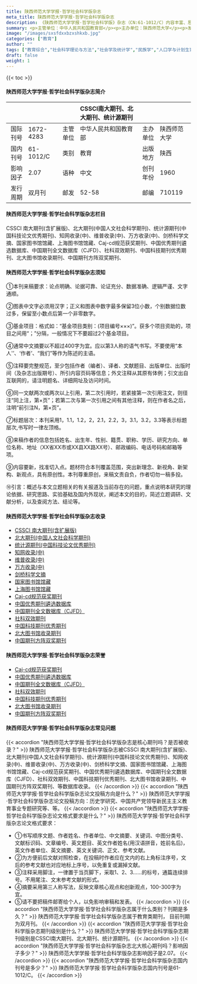 ```yaml
---
title: 陕西师范大学学报·哲学社会科学版杂志
meta_title: 陕西师范大学学报·哲学社会科学版杂志
description: 《陕西师范大学学报·哲学社会科学版》杂志（CN:61-1012/C）内容丰富、思想健康，1960年创刊，目前以双月刊形式发行，刊物对外积极扩大宣传，致力于提高杂志质量与影响。学报面向高校教师、科研人员以及广大社科研究者，是他们进行学术交流和成果发布的重要平台。同时，本刊也关注扶持中青年学者，为他们提供展示学术成果的机会，发掘和培养学术新秀。 本刊始终坚持正确的政治方向和学术导向，遵循“双百”方针，即百花齐放、百家争鸣的方针，鼓励学术研究和理论探讨，促进学术交流和知识创新。在栏目设置上，学报注重学术研究的深度与广度，设有多个常规栏目，并适时推出系列专题研讨，邀请学术界的知名专家撰文，以增强学术影响力和实践指导性。 随着数字化出版的发展趋势，学报除了传统的纸质出版外，还积极拓展数字版期刊，通过各类数据库和网络平台实现内容的广泛传播，以满足更广泛的读者群体需求。总的来说，《陕西师范大学学报·哲学社会科学版》以其严谨的学术态度、多元的栏目设置和开放的办刊理念，在学术界赢得了一定声誉，对推动人文社会科学领域的学术交流和科研创新发挥着积极作用。
summary: <p>主管单位：中华人民共和国教育部</p><p>主办单位：陕西师范大学</p><p>发行级别：CSSCI南大期刊、北大期刊、统计源期刊</p><p>发行周期：双月刊</p>
image: "/images/sxsfdxxbzxshkxb.jpg"
categories: ["教育"]
author: ""
tags: ["教育综合","社会科学理论与方法","社会学及统计学","民族学","人口学与计划生育","人才学与劳动科学","教育理论与教育管理","学前教育","初等教育","中等教育","高等教育","职业教育","成人教育与特殊教育","体育",]
draft: false
weight: 1
---
```


{{< toc >}}

#### 陕西师范大学学报·哲学社会科学版杂志简介
|               |                               |               | CSSCI南大期刊、北大期刊、统计源期刊        |               |                           |
| ------------: | :---------------------------- | ------------: | :---------------------------- | ------------: | :------------------------ |
| 国际刊号      | 1672-4283   | 主管单位      | 中华人民共和国教育部     | 主办单位      | 陕西师范大学     |
| 国内刊号      | 61-1012/C        | 类别          | 教育       | 出版地方      | 陕西           |
| 影响因子      | 2.07        | 语种          | 中文             | 创刊年份      | 1960    |
| 发行周期      | 双月刊    | 邮发          | 52-58              | 邮编          | 710119      |

#### 陕西师范大学学报·哲学社会科学版杂志栏目
<span>CSSCI 南大期刊(含扩展版)</span>、<span>北大期刊(中国人文社会科学期刊)</span>、<span>统计源期刊(中国科技论文优秀期刊)</span>、<span>知网收录(中)</span>、<span>维普收录(中)</span>、<span>万方收录(中)</span>、<span>剑桥科学文摘</span>、<span>国家图书馆馆藏</span>、<span>上海图书馆馆藏</span>、<span>Caj-cd规范获奖期刊</span>、<span>中国优秀期刊遴选数据库</span>、<span>中国期刊全文数据库（CJFD）</span>、<span>社科双效期刊</span>、<span>中国科技期刊优秀期刊</span>、<span>北大图书馆收录期刊</span>、<span>中国期刊方阵双奖期刊</span>、

#### 陕西师范大学学报·哲学社会科学版杂志须知
<p><p>
	①本刊来稿要求：论点明确、论据可靠、论证充分、数据准确、逻辑严谨、文字通顺。
</p><p>
	②图表中文字必须用汉字；正义和图表中数字最多保留3位小数，个别数据位数过多，保留至小数点后第一个非零数字。
</p><p>
	③基金项目：格式如：“基金项目类别：(项目编号×××)”。获多个项目资助的，项目之间用“；”分隔，一般情况下不要超过2个基金项目。
</p><p>
	④通常中文摘要以不超过400字为宜。应以第3人称的语气书写。不要使用“本人'’、‘作者’、“我们”等作为陈述的主语。
</p><p>
	⑤注释要完整规范，至少包括作者（编者）、译者、文献题目、出版单位、出版时间（及杂志出版期号）、所引内容页码等信息；外文注释从其原有体例；引文出自互联网的，请注明题名、详细网址及访问时间。
</p><p>
	⑥同一文献两次或两次以上引用，第二次引用时，若紧接第一次引用注文，则径注“同上注，第×页”；若第二次与第一次引用之间有其他注释，则在作者名之后，注明“前引注N，第×页”。
</p><p>
	⑦标题层次：本刊采用1，1.1，1.2，2，2.1，2.2，3，3.1，3.2，3.3等表示标题层次,书写时一律左顶格。
</p><p>
	⑧来稿作者的信息包括姓名、出生年、性别、籍贯、职称、学历、研究方向、单位名称、地址（XX省XX市或XX县XX路XX号）、邮政编码、电话号码和邮箱等项。
</p><p>
	⑨内容要新，找准切入点。题材符合本刊覆盖范围，突出新理念、新视角、新架构、新观点，具有原创性。本刊尊重原创，来稿文责自负，作者切勿一稿多投。
</p><p>
	⑩引言：概述与本文立题相关的有关报道及当前存在的问题，重点说明本研究的理论依据、研究思路、实验基础及国内外现状，阐述本文的目的，简述立题调研、文献分析，以及查阅方法、结论等。
</p></p>


#### 陕西师范大学学报·哲学社会科学版杂志收录
<ul>
    <li class="inline-block">
        <a class="bg-theme-light hover:bg-primary dark:bg-darkmode-theme-light dark:hover:bg-darkmode-primary dark:hover:text-dark m-1 block rounded px-3 py-1 hover:text-white" href="#陕西师范大学学报·哲学社会科学版杂志收录">
        CSSCI 南大期刊(含扩展版)
        </a>
    </li>
    <li class="inline-block">
        <a class="bg-theme-light hover:bg-primary dark:bg-darkmode-theme-light dark:hover:bg-darkmode-primary dark:hover:text-dark m-1 block rounded px-3 py-1 hover:text-white" href="#陕西师范大学学报·哲学社会科学版杂志收录">
        北大期刊(中国人文社会科学期刊)
        </a>
    </li>
    <li class="inline-block">
        <a class="bg-theme-light hover:bg-primary dark:bg-darkmode-theme-light dark:hover:bg-darkmode-primary dark:hover:text-dark m-1 block rounded px-3 py-1 hover:text-white" href="#陕西师范大学学报·哲学社会科学版杂志收录">
        统计源期刊(中国科技论文优秀期刊)
        </a>
    </li>
    <li class="inline-block">
        <a class="bg-theme-light hover:bg-primary dark:bg-darkmode-theme-light dark:hover:bg-darkmode-primary dark:hover:text-dark m-1 block rounded px-3 py-1 hover:text-white" href="#陕西师范大学学报·哲学社会科学版杂志收录">
        知网收录(中)
        </a>
    </li>
    <li class="inline-block">
        <a class="bg-theme-light hover:bg-primary dark:bg-darkmode-theme-light dark:hover:bg-darkmode-primary dark:hover:text-dark m-1 block rounded px-3 py-1 hover:text-white" href="#陕西师范大学学报·哲学社会科学版杂志收录">
        维普收录(中)
        </a>
    </li>
    <li class="inline-block">
        <a class="bg-theme-light hover:bg-primary dark:bg-darkmode-theme-light dark:hover:bg-darkmode-primary dark:hover:text-dark m-1 block rounded px-3 py-1 hover:text-white" href="#陕西师范大学学报·哲学社会科学版杂志收录">
        万方收录(中)
        </a>
    </li>
    <li class="inline-block">
        <a class="bg-theme-light hover:bg-primary dark:bg-darkmode-theme-light dark:hover:bg-darkmode-primary dark:hover:text-dark m-1 block rounded px-3 py-1 hover:text-white" href="#陕西师范大学学报·哲学社会科学版杂志收录">
        剑桥科学文摘
        </a>
    </li>
    <li class="inline-block">
        <a class="bg-theme-light hover:bg-primary dark:bg-darkmode-theme-light dark:hover:bg-darkmode-primary dark:hover:text-dark m-1 block rounded px-3 py-1 hover:text-white" href="#陕西师范大学学报·哲学社会科学版杂志收录">
        国家图书馆馆藏
        </a>
    </li>
    <li class="inline-block">
        <a class="bg-theme-light hover:bg-primary dark:bg-darkmode-theme-light dark:hover:bg-darkmode-primary dark:hover:text-dark m-1 block rounded px-3 py-1 hover:text-white" href="#陕西师范大学学报·哲学社会科学版杂志收录">
        上海图书馆馆藏
        </a>
    </li>
    <li class="inline-block">
        <a class="bg-theme-light hover:bg-primary dark:bg-darkmode-theme-light dark:hover:bg-darkmode-primary dark:hover:text-dark m-1 block rounded px-3 py-1 hover:text-white" href="#陕西师范大学学报·哲学社会科学版杂志收录">
        Caj-cd规范获奖期刊
        </a>
    </li>
    <li class="inline-block">
        <a class="bg-theme-light hover:bg-primary dark:bg-darkmode-theme-light dark:hover:bg-darkmode-primary dark:hover:text-dark m-1 block rounded px-3 py-1 hover:text-white" href="#陕西师范大学学报·哲学社会科学版杂志收录">
        中国优秀期刊遴选数据库
        </a>
    </li>
    <li class="inline-block">
        <a class="bg-theme-light hover:bg-primary dark:bg-darkmode-theme-light dark:hover:bg-darkmode-primary dark:hover:text-dark m-1 block rounded px-3 py-1 hover:text-white" href="#陕西师范大学学报·哲学社会科学版杂志收录">
        中国期刊全文数据库（CJFD）
        </a>
    </li>
    <li class="inline-block">
        <a class="bg-theme-light hover:bg-primary dark:bg-darkmode-theme-light dark:hover:bg-darkmode-primary dark:hover:text-dark m-1 block rounded px-3 py-1 hover:text-white" href="#陕西师范大学学报·哲学社会科学版杂志收录">
        社科双效期刊
        </a>
    </li>
    <li class="inline-block">
        <a class="bg-theme-light hover:bg-primary dark:bg-darkmode-theme-light dark:hover:bg-darkmode-primary dark:hover:text-dark m-1 block rounded px-3 py-1 hover:text-white" href="#陕西师范大学学报·哲学社会科学版杂志收录">
        中国科技期刊优秀期刊
        </a>
    </li>
    <li class="inline-block">
        <a class="bg-theme-light hover:bg-primary dark:bg-darkmode-theme-light dark:hover:bg-darkmode-primary dark:hover:text-dark m-1 block rounded px-3 py-1 hover:text-white" href="#陕西师范大学学报·哲学社会科学版杂志收录">
        北大图书馆收录期刊
        </a>
    </li>
    <li class="inline-block">
        <a class="bg-theme-light hover:bg-primary dark:bg-darkmode-theme-light dark:hover:bg-darkmode-primary dark:hover:text-dark m-1 block rounded px-3 py-1 hover:text-white" href="#陕西师范大学学报·哲学社会科学版杂志收录">
        中国期刊方阵双奖期刊
        </a>
    </li>
</ul>



#### 陕西师范大学学报·哲学社会科学版杂志荣誉
<ul>
    <li class="inline-block">
        <a class="bg-theme-light hover:bg-primary dark:bg-darkmode-theme-light dark:hover:bg-darkmode-primary dark:hover:text-dark m-1 block rounded px-3 py-1 hover:text-white" href="#陕西师范大学学报·哲学社会科学版杂志荣誉">
        Caj-cd规范获奖期刊
        </a>
    </li>
    <li class="inline-block">
        <a class="bg-theme-light hover:bg-primary dark:bg-darkmode-theme-light dark:hover:bg-darkmode-primary dark:hover:text-dark m-1 block rounded px-3 py-1 hover:text-white" href="#陕西师范大学学报·哲学社会科学版杂志荣誉">
        中国优秀期刊遴选数据库
        </a>
    </li>
    <li class="inline-block">
        <a class="bg-theme-light hover:bg-primary dark:bg-darkmode-theme-light dark:hover:bg-darkmode-primary dark:hover:text-dark m-1 block rounded px-3 py-1 hover:text-white" href="#陕西师范大学学报·哲学社会科学版杂志荣誉">
        中国期刊全文数据库（CJFD）
        </a>
    </li>
    <li class="inline-block">
        <a class="bg-theme-light hover:bg-primary dark:bg-darkmode-theme-light dark:hover:bg-darkmode-primary dark:hover:text-dark m-1 block rounded px-3 py-1 hover:text-white" href="#陕西师范大学学报·哲学社会科学版杂志荣誉">
        社科双效期刊
        </a>
    </li>
    <li class="inline-block">
        <a class="bg-theme-light hover:bg-primary dark:bg-darkmode-theme-light dark:hover:bg-darkmode-primary dark:hover:text-dark m-1 block rounded px-3 py-1 hover:text-white" href="#陕西师范大学学报·哲学社会科学版杂志荣誉">
        中国科技期刊优秀期刊
        </a>
    </li>
    <li class="inline-block">
        <a class="bg-theme-light hover:bg-primary dark:bg-darkmode-theme-light dark:hover:bg-darkmode-primary dark:hover:text-dark m-1 block rounded px-3 py-1 hover:text-white" href="#陕西师范大学学报·哲学社会科学版杂志荣誉">
        北大图书馆收录期刊
        </a>
    </li>
    <li class="inline-block">
        <a class="bg-theme-light hover:bg-primary dark:bg-darkmode-theme-light dark:hover:bg-darkmode-primary dark:hover:text-dark m-1 block rounded px-3 py-1 hover:text-white" href="#陕西师范大学学报·哲学社会科学版杂志荣誉">
        中国期刊方阵双奖期刊
        </a>
    </li>
</ul>












#### 陕西师范大学学报·哲学社会科学版杂志常见问题
{{< accordion "陕西师范大学学报·哲学社会科学版杂志是核心期刊吗？是否被收录？" >}}
陕西师范大学学报·哲学社会科学版杂志被CSSCI 南大期刊(含扩展版)、北大期刊(中国人文社会科学期刊)、统计源期刊(中国科技论文优秀期刊)、知网收录(中)、维普收录(中)、万方收录(中)、剑桥科学文摘、国家图书馆馆藏、上海图书馆馆藏、Caj-cd规范获奖期刊、中国优秀期刊遴选数据库、中国期刊全文数据库（CJFD）、社科双效期刊、中国科技期刊优秀期刊、北大图书馆收录期刊、中国期刊方阵双奖期刊、等数据库收录。
{{< /accordion >}}
{{< accordion "陕西师范大学学报·哲学社会科学版杂志论文投稿方向是什么？" >}}
陕西师范大学学报·哲学社会科学版杂志论文投稿方向：历史学研究、中国共产党领导新民主主义教育事业专题研究等、等。
{{< /accordion >}}
{{< accordion "陕西师范大学学报·哲学社会科学版杂志论文格式要求是什么？" >}}
陕西师范大学学报·哲学社会科学版杂志论文格式要求：
- ①书写顺序文题、作者姓名、作者单位、中文摘要、关键词、中图分类号、文献标识码、文章编号、英文题目、英文作者姓名(用汉语拼音，姓前名后)，英文作者单位、英文摘要、英文关键词、正文、参考文献。
- ②为方便前后文献对照检查，在投稿时作者应在文内的右上角标注序号，文后的参考文献也对应地标上序号，以免重复或漏掉文献。
- ③注释采用脚注，一律置于当页脚下，采取1、2、3……的标号，通篇连续排号。不用尾注、文末参考文献的形式。
- ④摘要采用第三人称写法，反映文章核心观点和创新观点，100-300字为宜。
- ⑤请不要把稿件邮寄给个人，以免影响审稿和发表。
{{< /accordion >}}
{{< accordion "陕西师范大学学报·哲学社会科学版杂志属于什么类别？刊期是多久？" >}}
陕西师范大学学报·哲学社会科学版杂志属于教育类期刊， 目前刊期为双月刊。
{{< /accordion >}}
{{< accordion "陕西师范大学学报·哲学社会科学版杂志期刊级别是什么？" >}}
陕西师范大学学报·哲学社会科学版杂志期刊级别是CSSCI南大期刊、北大期刊、统计源期刊。
{{< /accordion >}}
{{< accordion "陕西师范大学学报·哲学社会科学版杂志北大核心期刊吗？影响因子多少？" >}}
陕西师范大学学报·哲学社会科学版杂志影响因子是2.07。
{{< /accordion >}}
{{< accordion "陕西师范大学学报·哲学社会科学版杂志国内刊号是多少？" >}}
陕西师范大学学报·哲学社会科学版杂志国内刊号是61-1012/C。
{{< /accordion >}}